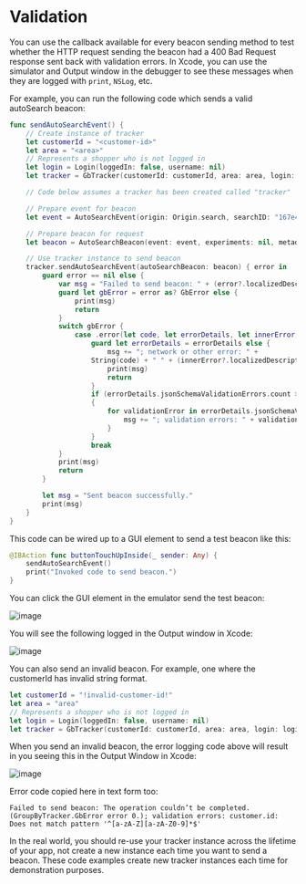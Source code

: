 # Validation

You can use the callback available for every beacon sending method to test whether the HTTP request sending the beacon had a 400 Bad Request response sent back with validation errors. In Xcode, you can use the simulator and Output window in the debugger to see these messages when they are logged with `print`, `NSLog`, etc.

For example, you can run the following code which sends a valid autoSearch beacon:

```swift
func sendAutoSearchEvent() {
    // Create instance of tracker
    let customerId = "<customer-id>"
    let area = "<area>"
    // Represents a shopper who is not logged in
    let login = Login(loggedIn: false, username: nil)
    let tracker = GbTracker(customerId: customerId, area: area, login: login)

    // Code below assumes a tracker has been created called "tracker"

    // Prepare event for beacon
    let event = AutoSearchEvent(origin: Origin.search, searchID: "167e44d4-2140-4098-91b0-1e1f0558fd8c")

    // Prepare beacon for request
    let beacon = AutoSearchBeacon(event: event, experiments: nil, metadata: nil)

    // Use tracker instance to send beacon
    tracker.sendAutoSearchEvent(autoSearchBeacon: beacon) { error in
        guard error == nil else {
            var msg = "Failed to send beacon: " + (error?.localizedDescription ?? "")
            guard let gbError = error as? GbError else {
                print(msg)
                return
            }
            switch gbError {
                case .error(let code, let errorDetails, let innerError):
                    guard let errorDetails = errorDetails else {
                        msg += "; network or other error: " +
                    String(code) + " " + (innerError?.localizedDescription ?? "")
                        print(msg)
                        return
                    }
                    if (errorDetails.jsonSchemaValidationErrors.count > 0)
                    {
                        for validationError in errorDetails.jsonSchemaValidationErrors {
                            msg += "; validation errors: " + validationError
                        }
                    }
                    break
            }
            print(msg)
            return
        }

        let msg = "Sent beacon successfully."
        print(msg)
    }
}
```

This code can be wired up to a GUI element to send a test beacon like this:

```swift
@IBAction func buttonTouchUpInside(_ sender: Any) {
    sendAutoSearchEvent()
    print("Invoked code to send beacon.")
}
```

You can click the GUI element in the emulator send the test beacon:

![image](https://user-images.githubusercontent.com/101598674/200876861-15d86c36-9444-41d8-adc8-463c31e4fa5b.png)


You will see the following logged in the Output window in Xcode:

![image](https://user-images.githubusercontent.com/101598674/200878312-f0de65dd-0315-4a41-bbd3-6f5955c606bb.png)


You can also send an invalid beacon. For example, one where the customerId has invalid string format.

```swift
let customerId = "!invalid-customer-id!"
let area = "area"
// Represents a shopper who is not logged in
let login = Login(loggedIn: false, username: nil)
let tracker = GbTracker(customerId: customerId, area: area, login: login)
```

When you send an invalid beacon, the error logging code above will result in you seeing this in the Output Window in Xcode:

![image](https://user-images.githubusercontent.com/101598674/200877677-1ebd6f8f-e712-4b92-b6c6-c4cc4d3ae531.png)

Error code copied here in text form too:

```
Failed to send beacon: The operation couldn’t be completed. (GroupByTracker.GbError error 0.); validation errors: customer.id: Does not match pattern '^[a-zA-Z][a-zA-Z0-9]*$'
```

In the real world, you should re-use your tracker instance across the lifetime of your app, not create a new instance each time you want to send a beacon. These code examples create new tracker instances each time for demonstration purposes.
